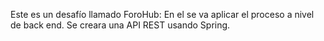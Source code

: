 Este es un desafío llamado ForoHub: En el se va aplicar el proceso a nivel de back end. Se creara una API REST usando Spring.
